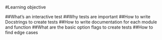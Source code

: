 #Learning objective 

##What’s an interactive test
##Why tests are important
##How to write Docstrings to create tests
##How to write documentation for each module and function
##What are the basic option flags to create tests
##How to find edge cases
